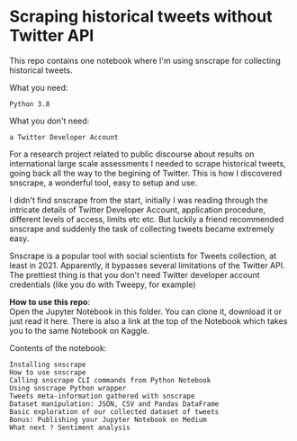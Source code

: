 # Scraping historical tweets without Twitter API

This repo contains one notebook where I'm using snscrape for collecting historical tweets.   

What you need:

    Python 3.8

What you don't need:

    a Twitter Developer Account

For a research project related to public discourse about results on international large scale assessments I needed to scrape historical tweets, going back all the way to the begining of Twitter. This is how I discovered snscrape, a wonderful tool, easy to setup and use.

I didn't find snscrape from the start, initially I was reading through the intricate details of Twitter Developer Account, application procedure, different levels of access, limits etc etc. But luckily a friend recommended snscrape and suddenly the task of collecting tweets became extremely easy.

Snscrape is a popular tool with social scientists for Tweets collection, at least in 2021. Apparently, it bypasses several limitations of the Twitter API.
The prettiest thing is that you don't need Twitter developer account credentials (like you do with Tweepy, for example)

<b>How to use this repo</b>:  
Open the Jupyter Notebook in this folder. You can clone it, download it or just read it here. There is also a link at the top of the Notebook which takes you to the same Notebook on Kaggle.

Contents of the notebook:

    Installing snscrape
    How to use snscrape
    Calling snscrape CLI commands from Python Notebook
    Using snscrape Python wrapper
    Tweets meta-information gathered with snscrape
    Dataset manipulation: JSON, CSV and Pandas DataFrame
    Basic exploration of our collected dataset of tweets
    Bonus: Publishing your Jupyter Notebook on Medium
    What next ? Sentiment analysis

